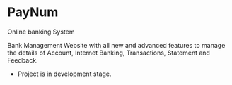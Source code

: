# PayNum
Online banking System

Bank Management Website with all new and advanced features to manage the details of Account, Internet Banking, Transactions, Statement and Feedback.

* Project is in development stage.
